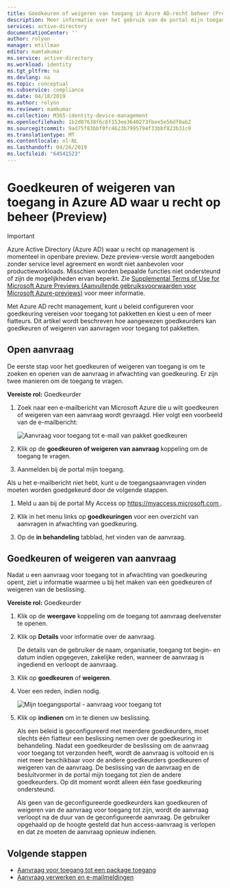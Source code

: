 ```yaml
---
title: Goedkeuren of weigeren van toegang in Azure AD-recht beheer (Preview) - Azure Active Directory
description: Meer informatie over het gebruik van de portal mijn toegang goedkeuren of weigeren van aanvragen voor een pakket toegang in Azure Active Directory waar u recht op management (Preview).
services: active-directory
documentationCenter: ''
author: rolyon
manager: mtillman
editor: mamtakumar
ms.service: active-directory
ms.workload: identity
ms.tgt_pltfrm: na
ms.devlang: na
ms.topic: conceptual
ms.subservice: compliance
ms.date: 04/18/2019
ms.author: rolyon
ms.reviewer: mamkumar
ms.collection: M365-identity-device-management
ms.openlocfilehash: 1b2d07638f6c6f153ee3640273fbee5e56df0ab2
ms.sourcegitcommit: 9ad75f83bbf0fc4623b7995794f33bbf823b31c0
ms.translationtype: MT
ms.contentlocale: nl-NL
ms.lasthandoff: 04/26/2019
ms.locfileid: "64541523"
---
```

# <a name="approve-or-deny-access-requests-in-azure-ad-entitlement-management-preview"></a>Goedkeuren of weigeren van toegang in Azure AD waar u recht op beheer (Preview)

> [!IMPORTANT]
> Azure Active Directory (Azure AD) waar u recht op management is momenteel in openbare preview.
> Deze preview-versie wordt aangeboden zonder service level agreement en wordt niet aanbevolen voor productieworkloads. Misschien worden bepaalde functies niet ondersteund of zijn de mogelijkheden ervan beperkt.
> Zie [Supplemental Terms of Use for Microsoft Azure Previews (Aanvullende gebruiksvoorwaarden voor Microsoft Azure-previews)](https://azure.microsoft.com/support/legal/preview-supplemental-terms/) voor meer informatie.

Met Azure AD recht management, kunt u beleid configureren voor goedkeuring vereisen voor toegang tot pakketten en kiest u een of meer fiatteurs. Dit artikel wordt beschreven hoe aangewezen goedkeurders kan goedkeuren of weigeren van aanvragen voor toegang tot pakketten.

## <a name="open-request"></a>Open aanvraag

De eerste stap voor het goedkeuren of weigeren van toegang is om te zoeken en openen van de aanvraag in afwachting van goedkeuring. Er zijn twee manieren om de toegang te vragen.

**Vereiste rol:** Goedkeurder

1. Zoek naar een e-mailbericht van Microsoft Azure die u wilt goedkeuren of weigeren van een aanvraag wordt gevraagd. Hier volgt een voorbeeld van de e-mailbericht:

    ![Aanvraag voor toegang tot e-mail van pakket goedkeuren](./media/entitlement-management-shared/email-approve-request.png)

1. Klik op de **goedkeuren of weigeren van aanvraag** koppeling om de toegang te vragen.

1. Aanmelden bij de portal mijn toegang.

Als u het e-mailbericht niet hebt, kunt u de toegangsaanvragen vinden moeten worden goedgekeurd door de volgende stappen.

1. Meld u aan bij de portal My Access op [ https://myaccess.microsoft.com ](https://myaccess.microsoft.com).

1. Klik in het menu links op **goedkeuringen** voor een overzicht van aanvragen in afwachting van goedkeuring.

1. Op de **in behandeling** tabblad, het vinden van de aanvraag.

## <a name="approve-or-deny-request"></a>Goedkeuren of weigeren van aanvraag

Nadat u een aanvraag voor toegang tot in afwachting van goedkeuring opent, ziet u informatie waarmee u bij het maken van een goedkeuren of weigeren van de beslissing.

**Vereiste rol:** Goedkeurder

1. Klik op de **weergave** koppeling om de toegang tot aanvraag deelvenster te openen.

1. Klik op **Details** voor informatie over de aanvraag.

    De details van de gebruiker de naam, organisatie, toegang tot begin- en datum indien opgegeven, zakelijke reden, wanneer de aanvraag is ingediend en verloopt de aanvraag.

1. Klik op **goedkeuren** of **weigeren**.

1. Voer een reden, indien nodig.

    ![Mijn toegangsportal - aanvraag voor toegang tot](./media/entitlement-management-shared/my-access-approve-request.png)

1. Klik op **indienen** om in te dienen uw beslissing.

    Als een beleid is geconfigureerd met meerdere goedkeurders, moet slechts één fiatteur een beslissing nemen over de goedkeuring in behandeling. Nadat een goedkeurder de beslissing om de aanvraag voor toegang tot verzonden heeft, wordt de aanvraag is voltooid en is niet meer beschikbaar voor de andere goedkeurders goedkeuren of weigeren van de aanvraag. De beslissing van de aanvraag en de besluitvormer in de portal mijn toegang tot zien de andere goedkeurders. Op dit moment wordt alleen één fase goedkeuring ondersteund.

    Als geen van de geconfigureerde goedkeurders kan goedkeuren of weigeren van de aanvraag voor toegang tot zijn, wordt de aanvraag verloopt na de duur van de geconfigureerde aanvraag. De gebruiker opgehaald op de hoogte gesteld dat hun access-aanvraag is verlopen en dat ze moeten de aanvraag opnieuw indienen.

## <a name="next-steps"></a>Volgende stappen

- [Aanvraag voor toegang tot een package toegang](entitlement-management-request-access.md)
- [Aanvraag verwerken en e-mailmeldingen](entitlement-management-process.md)
